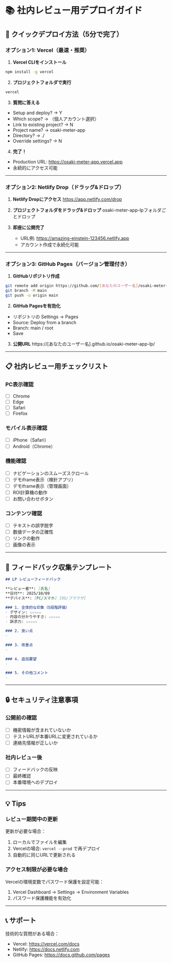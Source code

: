 # 📚 社内レビュー用デプロイガイド

## 🎯 クイックデプロイ方法（5分で完了）

### オプション1: Vercel（最速・推奨）

1. **Vercel CLIをインストール**
```bash
npm install -g vercel
```

2. **プロジェクトフォルダで実行**
```bash
vercel
```

3. **質問に答える**
- Setup and deploy? → Y
- Which scope? → （個人アカウント選択）
- Link to existing project? → N
- Project name? → osaki-meter-app
- Directory? → ./
- Override settings? → N

4. **完了！**
- Production URL: https://osaki-meter-app.vercel.app
- 永続的にアクセス可能

---

### オプション2: Netlify Drop（ドラッグ&ドロップ）

1. **Netlify Dropにアクセス**
   https://app.netlify.com/drop

2. **プロジェクトフォルダをドラッグ&ドロップ**
   osaki-meter-app-lpフォルダごとドロップ

3. **即座に公開完了**
   - URL例: https://amazing-einstein-123456.netlify.app
   - アカウント作成で永続化可能

---

### オプション3: GitHub Pages（バージョン管理付き）

1. **GitHubリポジトリ作成**
```bash
git remote add origin https://github.com/[あなたのユーザー名]/osaki-meter-app-lp.git
git branch -M main
git push -u origin main
```

2. **GitHub Pagesを有効化**
- リポジトリの Settings → Pages
- Source: Deploy from a branch
- Branch: main / root
- Save

3. **公開URL**
   https://[あなたのユーザー名].github.io/osaki-meter-app-lp/

---

## 📋 社内レビュー用チェックリスト

### PC表示確認
- [ ] Chrome
- [ ] Edge
- [ ] Safari
- [ ] Firefox

### モバイル表示確認
- [ ] iPhone（Safari）
- [ ] Android（Chrome）

### 機能確認
- [ ] ナビゲーションのスムーズスクロール
- [ ] デモiframe表示（検針アプリ）
- [ ] デモiframe表示（管理画面）
- [ ] ROI計算機の動作
- [ ] お問い合わせボタン

### コンテンツ確認
- [ ] テキストの誤字脱字
- [ ] 数値データの正確性
- [ ] リンクの動作
- [ ] 画像の表示

---

## 📝 フィードバック収集テンプレート

```markdown
## LP レビューフィードバック

**レビュー者**: [氏名]
**日付**: 2025/10/09
**デバイス**: [PC/スマホ] [OS/ブラウザ]

### 1. 全体的な印象（5段階評価）
- デザイン: ☆☆☆☆☆
- 内容の分かりやすさ: ☆☆☆☆☆
- 訴求力: ☆☆☆☆☆

### 2. 良い点
- 

### 3. 改善点
- 

### 4. 追加要望
- 

### 5. その他コメント
- 
```

---

## 🔒 セキュリティ注意事項

### 公開前の確認
- [ ] 機密情報が含まれていないか
- [ ] テストURLが本番URLに変更されているか
- [ ] 連絡先情報が正しいか

### 社内レビュー後
- [ ] フィードバックの反映
- [ ] 最終確認
- [ ] 本番環境へのデプロイ

---

## 💡 Tips

### レビュー期間中の更新
更新が必要な場合：
1. ローカルでファイルを編集
2. Vercelの場合: `vercel --prod` で再デプロイ
3. 自動的に同じURLで更新される

### アクセス制限が必要な場合
Vercelの環境変数でパスワード保護を設定可能：
1. Vercel Dashboard → Settings → Environment Variables
2. パスワード保護機能を有効化

---

## 📞 サポート

技術的な質問がある場合：
- Vercel: https://vercel.com/docs
- Netlify: https://docs.netlify.com
- GitHub Pages: https://docs.github.com/pages